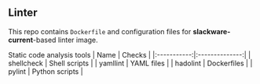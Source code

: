 ## Linter
This repo contains `Dockerfile` and configuration files for **slackware-current**-based linter image.  

Static code analysis tools
|     Name    |     Checks     |
|:-----------:|:--------------:|
| shellcheck  | Shell scripts  |
| yamllint    | YAML files     |
| hadolint    | Dockerfiles    |
| pylint      | Python scripts |
